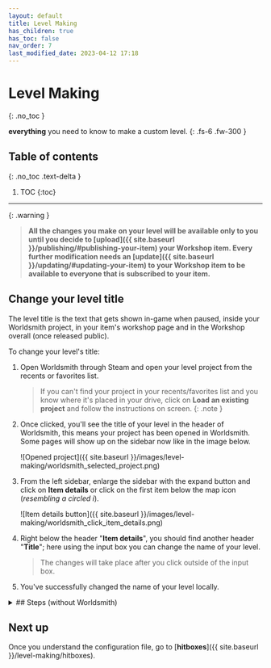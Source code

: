 ```yaml
---
layout: default
title: Level Making
has_children: true
has_toc: false
nav_order: 7
last_modified_date: 2023-04-12 17:18
---
```


# Level Making
{: .no_toc }

**everything** you need to know to make a custom level.<!-- more -->
{: .fs-6 .fw-300 }

## Table of contents
{: .no_toc .text-delta }

1. TOC
{:toc}

---

{: .warning }
> **All the changes you make on your level will be available only to you until you decide to [upload]({{ site.baseurl }}/publishing/#publishing-your-item) your Workshop item. Every further modification needs an [update]({{ site.baseurl }}/updating/#updating-your-item) to your Workshop item to be available to everyone that is subscribed to your item.**

## Change your level title

The level title is the text that gets shown in-game when paused, inside your Worldsmith project, in your item's workshop page and in the Workshop overall (once released public).

To change your level's title:
1. Open Worldsmith through Steam and open your level project from the recents or favorites list.
    > If you can't find your project in your recents/favorites list and you know where it's placed in your drive, click on **Load an existing project** and follow the instructions on screen.
    {: .note }

2. Once clicked, you'll see the title of your level in the header of Worldsmith, this means your project has been opened in Worldsmith. Some pages will show up on the sidebar now like in the image below.

    ![Opened project]({{ site.baseurl }}/images/level-making/worldsmith_selected_project.png)

3. From the left sidebar, enlarge the sidebar with the expand button and click on **Item details** or click on the first item below the map icon (*resembling a circled i*).

    ![Item details button]({{ site.baseurl }}/images/level-making/worldsmith_click_item_details.png)

4. Right below the header "**Item details**", you should find another header "**Title**"; here using the input box you can change the name of your level. 
    > The changes will take place after you click outside of the input box.

5. You've successfully changed the name of your level locally.

<!-- ## Changing the babe screen

By default, the babe's screen equals the one in the main game.

## Setting the starting data
## Setting the ending images
## Setting the ending extra images
## Setting the end credits -->

<details class="expander">
   <summary markdown="1">
## Steps (without Worldsmith)
   </summary>

   <div markdown="1">

### Why does Jump King need a configuration file?
{: .no_toc }

In order for get the basic data about your map, Jump King (and in the past with JumpKingPlus) uses a configuration file.

This configuration file contains your level: 
- **title** (that will show up in the pause menu)
- **babe screen number** (where the first babe will spawn)
- **second babe screen number** (where the second babe will spawn)
- **third babe screen number** (where the third babe will spawn)
- **starting position** (changing your initial position and speed)
- **ending images** (for each babe)
- **ending extra images** (letting you choose what item can trigger the secondary ending image)
- **end credits** (once you finish your level, after the cutscene)

### Setting your level title
{: .no_toc }

1. Search for "title" in your XML file.
   You should find something like this:
   ```xml
   <title>YOUR_TITLE_HERE</title>
   ```
2. Replace `YOUR_TITLE_HERE` with your title name.
3. Done!

### Setting a different babe screen number
{: .no_toc }

1. Search for "ending_screen" in your XML file.
   You should find something like this:
   ```xml
   <ending_screen>YOUR_ENDING_SCREEN_HERE</ending_screen>
   ```
2. Replace `YOUR_ENDING_SCREEN_HERE` with your babe screen number.
3. Done!

For the second and third babe, the procedure is the same but replacing your search query with "ending_screen_second" or "ending_screen_third".

### Setting the starting data
{: .no_toc }

To set a new starting data:
1. Copy the following snippet: 
    ```xml
    <StartData>
        <Position>
            <X>YOUR_X_POSITION_HERE</X>
            <Y>YOUR_Y_POSITION_HERE</Y>
        </Position>
        <Velocity>
            <X>YOUR_X_VELOCITY_HERE</X>
            <Y>YOUR_Y_VELOCITY_HERE</Y>
        </Velocity>
    </StartData>
    ```
    > If you want don't want a custom position or a custom velocity, you can decide to remove the entire tag you don't want **but** make sure you always have the X and Y value of the tag you left in since those are necessary.
    {: .disclaimer }

2. For the <u>position</u>, replace your `X` and `Y` with the **absolute value** that you can find while testing the level. For the <u>velocity</u>, replace your `X` and `Y` at your will.
   > The velocity can be voided if the user is standing on a solid block by default.
   {: .warning }
3. Done!

To remove a starting data, select the **whole** `StartData` tag and delete it.

### Setting the ending images
{: .no_toc }

1. Make sure you have a packed image (file that has been converted to XNB) with **480x360 pixels of resolution**.
2. Move your image into the `ending` folder.
3. Search for "MainBabe" in your XML file.
   You should find something like this:
   ```xml
   <MainBabe>YOUR_ENDING_IMAGE_HERE</MainBabe>
   ```
4. Replace `YOUR_ENDING_IMAGE_HERE` with your ending image name.
5. Done!

For the other babes, repeat the process replacing your search query with "SecondBabe" or "ThirdBabe".

### Setting the ending extra images
{: .no_toc }

1. Make sure you have a packed image (file that has been converted to XNB) with **480x360 pixels of resolution**.
2. Move your image into the `ending` folder.
3. Search for "MainItem" in your XML file.
   You should find something like this:
   ```xml
   <MainItem>
    <item>Shoes</item>
    <image>YOUR_ENDING_IMAGE_WITH_ITEM_HERE</image>
   </MainItem>
   ```
4. Replace `Shoes` with the item of your choice based on the [item list]({{ site.baseurl }}/api/items){: target="_blank"}.
5. Replace `YOUR_ENDING_IMAGE_WITH_ITEM_HERE` with your ending image name.
6. Done!

### Setting the end credits
{: .no_toc }

1. Search for "EndingLines" in your XML file.
   You should find something like this:
   ```xml
   <EndingLines>
    <Credit>
        <header>YOUR_FIRST_ENDING_TITLE_HERE</header>
        <people>
            <string>YOUR_FIRST_ENDING_FIRST_ITEM_HERE</string>
            <string>YOUR_FIRST_ENDING_SECOND_ITEM_HERE</string>
        </people>
    </Credit>
    <Credit>
        <header>YOUR_SECOND_ENDING_TITLE_HERE</header>
        <people>
            <string>YOUR_SECOND_ENDING_FIRST_ITEM_HERE</string>
            <string>YOUR_SECOND_ENDING_SECOND_ITEM_HERE</string>
            <string>YOUR_SECOND_ENDING_THIRD_ITEM_HERE</string>
            <string>YOUR_SECOND_ENDING_FOURTH_ITEM_HERE</string>
            <string>YOUR_SECOND_ENDING_FIFTH_ITEM_HERE</string>
        </people>
    </Credit>
   </EndingLines>
   ```

> One instance of Credit equals one credit that's being shown, while there isn't a strict limit of this, having more than 5-6 `Credit` tags can be hard to follow.
{: .disclaimer }

2. Replace `YOUR_FIRST_ENDING_TITLE_HERE` with your first credit main title.
3. Replace all the `YOUR_FIRST_ENDING_[...]_ITEM_HERE` with whatever subtitles you want to add.<br>You can add or remove the `string` tags that you dont need.
    > Having more than 5 `string` tags can cause some of them to overflow the screen making them invisible.
    {: .disclaimer }

4. Done, you've set your first credit!

To add a new Credit simply add another Credit like the example above.

> Localization
> 
> Inside the Ending Lines, it's possible to use the default library for translations included in the game. LanguageJK includes all the possible text in Jump King based by your localization language.
> [Check out all the possible combinations!]({{ site.baseurl }}/api/LanguageJK.xml){: target="_blank"}
{: .important-title }

</div>
</details>

## Next up

Once you understand the configuration file, go to [**hitboxes**]({{ site.baseurl }}/level-making/hitboxes).